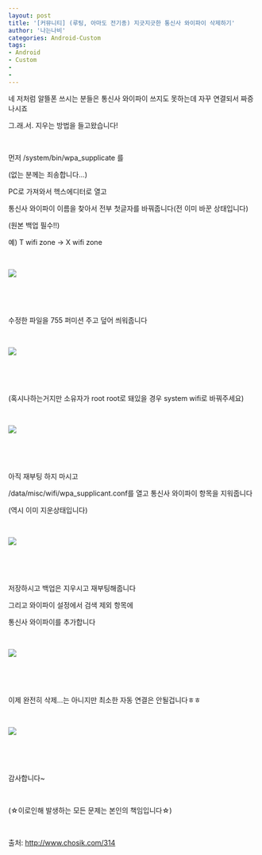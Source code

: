 ```yaml
---
layout: post
title: '[커뮤니티] (루팅, 아마도 전기종) 지긋지긋한 통신사 와이파이 삭제하기'
author: '나는나비'
categories: Android-Custom
tags:
- Android
- Custom
-
-
---
```



<script> location.href='https://cafe.naver.com/develoid/630154' ; </script>

<p>네 저처럼 알뜰폰 쓰시는 분들은 통신사 와이파이 쓰지도 못하는데 자꾸 연결되서 짜증나시죠</p>
<p>그.래.서. 지우는 방법을 들고왔습니다!</p>
<p>&nbsp;</p>
<p>먼저 /system/bin/wpa_supplicate 를</p>
<p>(없는 분께는 죄송합니다...)</p>
<p>PC로 가져와서 헥스에디터로 열고</p>
<p>통신사 와이파이 이름을 찾아서 전부 첫글자를 바꿔줍니다(전 이미 바꾼 상태입니다)</p>
<p>(원본 백업 필수!!)&nbsp;</p>
<p>예) T wifi zone -&gt; X wifi zone</p>
<p>&nbsp;</p>
<p><img src="https://cafeptthumb-phinf.pstatic.net/20160520_186/mdbs2_1463708204654AlHYB_JPEG/IMG_20160520_103008.jpg?type=w740"></p>
<p>&nbsp;</p>
<p>&nbsp;</p>
<p>수정한 파일을 755 퍼미션 주고 덮어 씌워줍니다</p>
<p>&nbsp;</p>
<img src="https://cafeptthumb-phinf.pstatic.net/20160520_275/mdbs2_1463708566215ICUpd_PNG/Screenshot_2016-05-20-10-23-57.png?type=w740"><p>&nbsp;</p>
<p>&nbsp;</p>
<p>(혹시나하는거지만 소유자가 root root로 돼있을 경우 system wifi로 바꿔주세요)</p>
<p>&nbsp;</p>
<img src="https://cafeptthumb-phinf.pstatic.net/20160520_183/mdbs2_1463708608891BGFde_PNG/Screenshot_2016-05-20-10-24-23.png?type=w740"><p>&nbsp;</p>
<p>&nbsp;</p>
<p>아직 재부팅 하지 마시고</p>
<p>/data/misc/wifi/wpa_supplicant.conf를 열고 통신사 와이파이 항목을 지워줍니다</p>
<p>(역시 이미 지운상태입니다)</p>
<p>&nbsp;</p>
<p><img src="https://cafeptthumb-phinf.pstatic.net/20160520_89/mdbs2_1463708754184w8O1c_PNG/PicsArt_05-20-10.29.15.png?type=w740"></p>
<p>&nbsp;</p>
<p>&nbsp;</p>
<p>저장하시고 백업은 지우시고 재부팅해줍니다</p>
<p>그리고 와이파이 설정에서 검색 제외 항목에</p>
<p>통신사 와이파이를 추가합니다</p>
<p>&nbsp;</p>
<p><img src="https://cafeptthumb-phinf.pstatic.net/20160520_24/mdbs2_1463709128077t50l7_PNG/Screenshot_2016-05-20-10-51-57.png?type=w740"></p>
<p>&nbsp;</p>
<p>&nbsp;</p>
<p>이제 완전히 삭제...는 아니지만 최소한 자동 연결은 안될겁니다ㅎㅎ</p>
<p>&nbsp;</p>
<p><img src="https://cafeptthumb-phinf.pstatic.net/20160520_284/mdbs2_1463709062167Ku9DN_PNG/PicsArt_05-20-10.28.12.png?type=w740"></p>
<p>&nbsp;</p>
<p>&nbsp;</p>
<p>감사합니다~</p>
<p>&nbsp;</p>
<p>(☆이로인해 발생하는 모든 문제는 본인의 책임입니다☆)</p>
<p>&nbsp;</p>
<p>출처: <a href="http://www.chosik.com/314">http://www.chosik.com/314</a></p>
